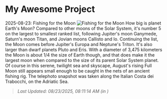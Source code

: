 # My Awesome Project

<!-- APOD Start -->
2025-08-23: Fishing for the Moon
![Fishing for the Moon](https://apod.nasa.gov/apod/image/2508/1000212902_bellelli1024.jpg)
How big is planet Earth's Moon? Compared to other moons of the Solar System, it's number 5 on the largest to smallest ranked list, following Jupiter's moon Ganymede, Saturn's moon Titan, and Jovian moons Callisto and Io. Continuing the list, the Moon comes before Jupiter's Europa and Neptune's Triton. It's also larger than dwarf planets Pluto and Eris. With a diameter of 3,475 kilometers the Moon is about 1/4 the size of Earth though, and that does make it the largest moon when compared to the size of its parent Solar System planet. Of course in this serene, twilight sea and skyscape, August's rising Full Moon still appears small enough to be caught in the nets of an ancient fishing rig. The telephoto snapshot was taken along the Italian Costa dei Trabocchi, on the Adriatic Sea.
> _Last Updated: 08/23/2025, 08:11:14 AM (in )_
<!-- APOD End -->

